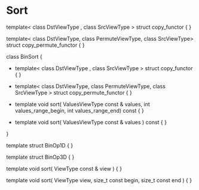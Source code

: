 
# Sort

template< class DstViewType , class SrcViewType >
  struct copy_functor { }

template< class DstViewType, class PermuteViewType, class SrcViewType>
  struct copy_permute_functor { }

class BinSort {

* template< class DstViewType , class SrcViewType >  struct copy_functor { }

* template< class DstViewType, class PermuteViewType, class SrcViewType >  struct copy_permute_functor { }


*   template<class ValuesViewType>  void sort( ValuesViewType const & values, int values_range_begin, int values_range_end) const  { }

*   template<class ValuesViewType>  void sort( ValuesViewType const & values ) const  { }

}


template<class KeyViewType>  struct BinOp1D  { }

template<class KeyViewType>  struct BinOp3D  { }


template<class ViewType>  void sort( ViewType const & view )  { }

template<class ViewType>  void sort( ViewType view, size_t const begin, size_t const end )  {  }
